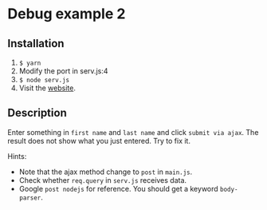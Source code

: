 # Debug example 2

## Installation

1. `$ yarn`
2. Modify the port in serv.js:4
3. `$ node serv.js` 
4. Visit the [website](http://[host]:[port]).

## Description

Enter something in `first name` and `last name` and click `submit via ajax`.  The result does not show what you just entered.  Try to fix it.

Hints:
* Note that the ajax method change to `post` in `main.js`.
* Check whether `req.query` in `serv.js` receives data.
* Google `post nodejs` for reference.  You should get a keyword `body-parser`.

